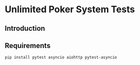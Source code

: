 # Unlimited Poker System Tests

## Introduction

## Requirements
```
pip install pytest asyncio aiohttp pytest-asyncio          
```